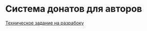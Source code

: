 # Система донатов для авторов


[Техническое задание на разрабоку](./docs/technical_requirements.md)

